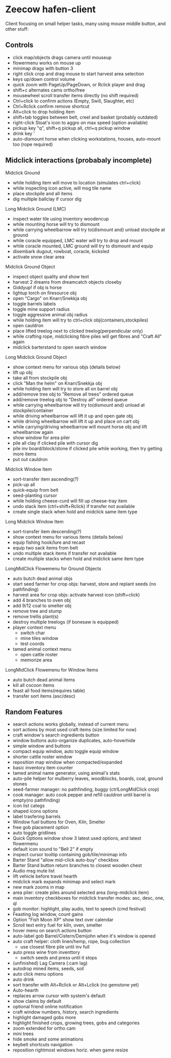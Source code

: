 # Zeecow hafen-client

Client focusing on small helper tasks, many using mouse middle button, and other stuff:

Controls
--------
- click map/objects drags camera until mouseup
- flowermenu works on mouse up 
- minimap drags with button 3
- right click crop and drag mouse to start harvest area selection
- keys up/down control volume
- quick zoom with PageUp/PageDown, or Rclick player and drag
- shift+c alternates cams ortho/free
- mousewheel scroll transfer items directly (no shift required)
- Ctrl+click to confirm actions (Empty, Swill, Slaughter, etc)
- Ctrl+Rclick confirm remove shortcut
- Alt+click to drop holding item
- shift+tab toggles between belt, creel and basket (probably outdated)
- right-click Stoat's icon to aggro on max speed (option available)
- pickup key "q", shift+q pickup all, ctrl+q pickup window
- drink key '
- auto-dismount horse when clicking workstations, houses, auto-mount too (rope required)   



Midclick interactions (probabaly incomplete) 
-------------------------------------------

Midclick Ground 
  - while holding item will move to location (simulates ctrl+click)
  - while inspecting icon active, will msg tile name
  - place stockpile and all items
  - dig multiple ballclay if cursor dig

Long Midclick Ground (LMC)
  - inspect water tile using inventory woodencup  
  - while mounting horse will try to dismount
  - while carrying wheelbarrow will try to(dismount and) unload stockpile at ground
  - while coracle equipped, LMC water will try to drop and mount
  - while coracle mounted, LMC ground will try to dismount and equip 
  - disembark dugout, rowboat, coracle, kicksled
  - activate snow clear area
  
Midclick Ground Object 
  - inspect object quality and show text
  - harvest 2 dreams from dreamcatch objects closeby
  - Giddyup! if obj is horse
  - lightup torch on firesource obj
  - open "Cargo" on Knarr/Snekkja obj
  - toggle barrels labels 
  - toggle mine support radius 
  - toggle aggressive animal obj radius
  - while holding item will try to ctrl+click obj(containers,stockpiles)
  - open cauldron
  - place lifted treelog next to clicked treelog(perpendicular only) 
  - while crafting rope, midclicking fibre piles will get fibres and "Craft All" again
  - midclick barterstand to open search window

Long Midclick Ground Object
  - show context menu for various objs (details below)
  - lift up obj 
  - take all from stockpile obj
  - click "Man the helm" on Knarr/Snekkja obj
  - while holding item will try to store all on barrel obj
  - add/remove tree obj to "Remove all trees" ordered queue
  - add/remove treelog obj to "Destroy all" ordered queue
  - while carrying wheelbarrow will try to(dismount and) unload at stockpile/container
  - while driving wheelbarrow will lift it up and open gate obj
  - while driving wheelbarrow will lift it up and place on cart obj
  - while carrying/driving wheelbarrow will mount horse obj and lift wheelbarrow again
  - show window for area piler
  - pile all clay if clicked pile with cursor dig
  - pile inv board/block/stone if clicked pile while working, then try getting more items
  - put out cauldron

Midclick Window Item 
  - sort-transfer item ascending(?) 
  - pick-up all
  - quick-equip from belt
  - seed-planting cursor
  - while holding cheese-curd will fill up cheese-tray item
  - undo stack item (ctrl+shift+Rclick) if transfer not available
  - create single stack when hold and midclick same item type

Long Midclick Window Item
  - sort-transfer item descending(?)
  - show context menu for various items (details below)
  - equip fishing hook/lure and recast
  - equip two sack items from belt
  - undo multiple stack items if transfer not available
  - create multiple stacks when hold and midclick same item type

LongMidClick Flowemenu for Ground Objects
  - auto butch dead animal objs
  - start seed farmer for crop objs: harvest, store and replant seeds (no pathfinding)
  - harvest area for crop objs: activate harvest icon (shift+click)
  - add 4 branches to oven obj
  - add 9/12 coal to smelter obj
  - remove tree and stump 
  - remove trellis plant(s)
  - destroy multiple treelogs (if bonesaw is equipped)
  - player context menu
    - switch char 
    - mine tiles window
    - test coords
  - tamed animal context menu
    - open cattle roster
    - memorize area

LongMidClick Flowemenu for Window Items
  - auto butch dead animal items
  - kill all cocoon items
  - feast all food items(requires table)
  - transfer sort items (asc/desc)


Random Features  
---------------

- search actions works globally, instead of current menu
- sort actions by most used craft items (size limited for now)
- craft window's search ingredients button
- window buttons auto-organize duplicates, auto-hoverhide
- simple window and buttons
- compact equip window, auto toggle equip window
- shorter cattle roster window
- reposition map window when compacted/expanded
- basic inventory item counter
- tamed animal name generator, using animal's stats
- auto-pile helper for mulberry leaves, woodblocks, boards, coal, ground stones
- seed-farmer manager: no pathfinding, buggy (ctrlLongMidClick crop)
- cook manager: auto cook pepper and refill cauldron until barrel is empty(no pathfinding)
- icon list categs
- shaped icons options
- label trasfering barrels
- Window fuel buttons for Oven, Kiln, Smelter
- free gob placement option
- auto toggle gridlines
- Quick Options window show 3 latest used options, and latest flowermenu
- default icon sound to "Bell 2" if empty
- inspect cursor tooltip containing gob/tile/minimap info
- Barter Stand "allow mid-click auto-buy" checkbox
- Barter Stand button return branches to closest wooden chest
- Audio msg mute list
- lift vehicle before travel hearth
- midclick mark expands minimap and select mark
- new mark zooms in map
- area piler: create piles around selected area (long-midclick item)
- main inventory checkboxes for midclick transfer modes: asc, desc, one, ql
- gob monitor: highlight, play audio, text to speech (cmd festival)
- Feasting log window, count gains
- Option "Fish Moon XP" show text over calendar
- Scroll text entry fuel for kiln, oven, smelter
- hover menu on search actions button
- auto-label gob Barrel/Cistern/Demijohn when it's window is opened
- auto craft helper: cloth linen/hemp, rope, bug collection
  - use closest fibre pile until inv full
- auto press wine from inventtory
  - switch seeds and press until it stops
- (unfinished) Lag Camera (:cam lag)
 - autodrop mined items, seeds, soil
 - auto click menu options
 - auto drink
 - sort transfer with Alt+Rclick or Alt+Lclick (no gemstone yet)
 - Auto-hearth  
 - replaces arrow cursor with system's default
 - show claims by default
 - optional friend online notification
 - craft window numbers, history, search ingredients
 - highlight damaged gobs more  
 - highlight finished crops, growing trees, gobs and categories
 - zoom extended for ortho cam
 - mini trees
 - hide smoke and some animations
 - keybelt shortcuts navigation 
 - reposition rightmost windows horiz. when game resize
 